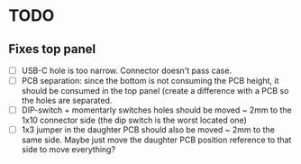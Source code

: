 # TODO
## Fixes top panel
- [ ] USB-C hole is too narrow. Connector doesn't pass case.
- [ ] PCB separation: since the bottom is not consuming the PCB height, it should be consumed in the top panel (create a difference with a PCB so the holes are separated.
- [ ] DIP-switch + momentarly switches holes should be moved ~ 2mm to the 1x10 connector side (the dip switch is the worst located one)
- [ ] 1x3 jumper in the daughter PCB should also be moved ~ 2mm to the same side. Maybe just move the daughter PCB position reference to that side to move everything?
